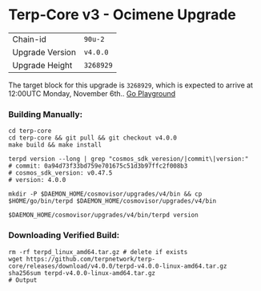 # Terp-Core v3 - Ocimene Upgrade

|                 |                                                              |
|-----------------|--------------------------------------------------------------|
| Chain-id        | `90u-2`                                                |
| Upgrade Version | `v4.0.0`                                        |
| Upgrade Height  | `3268929`                                                      |



The target block for this upgrade is `3268929`, which is expected to arrive at 12:00UTC Monday, November 6th.. [Go Playground](https://go.dev/play/p/J_F56gVBWCN)

### Building Manually:
```
cd terp-core
cd terp-core && git pull && git checkout v4.0.0
make build && make install 

terpd version --long | grep "cosmos_sdk_veresion/|commit\|version:"
# commit: 0a94d73f33bd759e701675c51d3b97ffc2f008b3
# cosmos_sdk_version: v0.47.5
# version: 4.0.0

mkdir -P $DAEMON_HOME/cosmovisor/upgrades/v4/bin && cp $HOME/go/bin/terpd $DAEMON_HOME/cosmovisor/upgrades/v4/bin 

$DAEMON_HOME/cosmovisor/upgrades/v4/bin/terpd version
```
### Downloading Verified Build:
```
rm -rf terpd_linux_amd64.tar.gz # delete if exists
wget https://github.com/terpnetwork/terp-core/releases/download/v4.0.0/terpd-v4.0.0-linux-amd64.tar.gz
sha256sum terpd-v4.0.0-linux-amd64.tar.gz
# Output 
```
